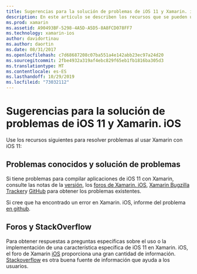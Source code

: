 ```yaml
---
title: Sugerencias para la solución de problemas de iOS 11 y Xamarin. iOS
description: En este artículo se describen los recursos que se pueden usar para solucionar problemas al desarrollar aplicaciones de Xamarin. iOS. Se describen los informes de errores, las notas de la versión, el blog de las versiones de Xamarin y las opciones de soporte técnico.
ms.prod: xamarin
ms.assetid: A90493BF-5298-4A5D-A5D5-8A8FCD078FF7
ms.technology: xamarin-ios
author: davidortinau
ms.author: daortin
ms.date: 08/31/2017
ms.openlocfilehash: c7d68687208c07ba551a4e142abb23ec97a24d20
ms.sourcegitcommit: 2fbe4932a319af4ebc829f65eb1fb1816ba305d3
ms.translationtype: MT
ms.contentlocale: es-ES
ms.lasthandoff: 10/29/2019
ms.locfileid: "73032112"
---
```

# <a name="troubleshooting-tips-for-ios-11-and-xamarinios"></a>Sugerencias para la solución de problemas de iOS 11 y Xamarin. iOS

Use los recursos siguientes para resolver problemas al usar Xamarin con iOS 11:

## <a name="known-issues-and-troubleshooting"></a>Problemas conocidos y solución de problemas

Si tiene problemas para compilar aplicaciones de iOS 11 con Xamarin, consulte las notas de la [versión](https://docs.microsoft.com/xamarin/ios/release-notes/), los [foros de Xamarin. iOS](https://forums.xamarin.com/categories/ios), [Xamarin Bugzilla Tracker](https://bugzilla.xamarin.com/query.cgi?product=iOS)y [GitHub](https://github.com/xamarin/xamarin-macios/issues) para obtener los problemas existentes.

Si cree que ha encontrado un error en Xamarin. iOS, informe del problema [en github](https://github.com/xamarin/xamarin-macios/issues).

## <a name="forums-and-stackoverflow"></a>Foros y StackOverflow

Para obtener respuestas a preguntas específicas sobre el uso o la implementación de una característica específica de iOS 11 en Xamarin. iOS, el foro de Xamarin [iOS](https://forums.xamarin.com/categories/ios) proporciona una gran cantidad de información. [Stackoverflow](https://stackoverflow.com/search?tab=newest&q=xamarin) es otra buena fuente de información que ayuda a los usuarios.
